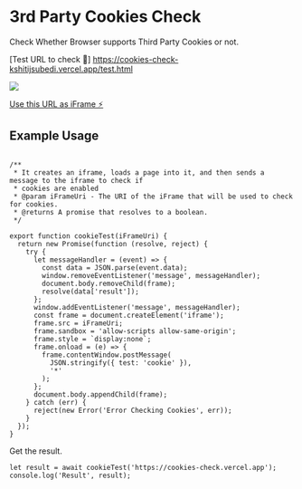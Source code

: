 # 3rd Party Cookies Check
Check Whether Browser supports Third Party Cookies or not.

[Test URL to check 🍪] https://cookies-check-kshitijsubedi.vercel.app/test.html

<img src="https://media.giphy.com/media/xT0xeMA62E1XIlup68/giphy.gif" />

[Use this URL as iFrame ⚡️](https://cookies-check.vercel.app)

## Example Usage
```

/**
 * It creates an iframe, loads a page into it, and then sends a message to the iframe to check if
 * cookies are enabled
 * @param iFrameUri - The URI of the iFrame that will be used to check for cookies.
 * @returns A promise that resolves to a boolean.
 */

export function cookieTest(iFrameUri) {
  return new Promise(function (resolve, reject) {
    try {
      let messageHandler = (event) => {
        const data = JSON.parse(event.data);
        window.removeEventListener('message', messageHandler);
        document.body.removeChild(frame);
        resolve(data['result']);
      };
      window.addEventListener('message', messageHandler);
      const frame = document.createElement('iframe');
      frame.src = iFrameUri;
      frame.sandbox = 'allow-scripts allow-same-origin';
      frame.style = `display:none`;
      frame.onload = (e) => {
        frame.contentWindow.postMessage(
          JSON.stringify({ test: 'cookie' }),
          '*'
        );
      };
      document.body.appendChild(frame);
    } catch (err) {
      reject(new Error('Error Checking Cookies', err));
    }
  });
}

```
Get the result.
```
let result = await cookieTest('https://cookies-check.vercel.app');
console.log('Result', result);
```
